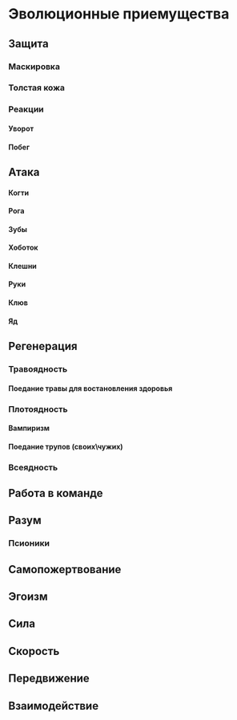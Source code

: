 # Эволюционные приемущества

## Защита

### Маскировка
### Толстая кожа

### Реакции
#### Уворот
#### Побег

## Атака
#### Когти
#### Рога
#### Зубы
#### Хоботок
#### Клешни
#### Руки
#### Клюв
#### Яд
#### 


## Регенерация
### Травоядность
#### Поедание травы для востановления здоровья
#### 

### Плотоядность
#### Вампиризм
#### Поедание трупов (своих\чужих)

### Всеядность

## Работа в команде

## Разум

### Псионики
##

## Самопожертвование

## Эгоизм

## Сила

## Скорость

## Передвижение

## Взаимодействие 